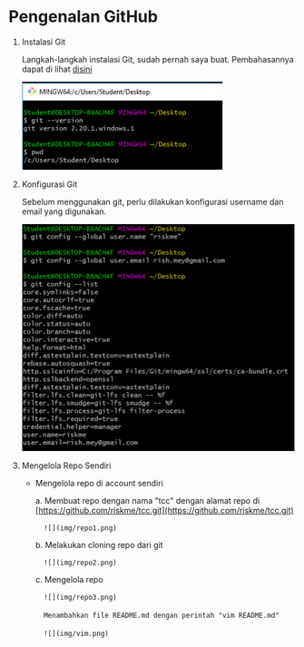 # Pengenalan GitHub


1. Instalasi Git

	Langkah-langkah instalasi Git, sudah pernah saya buat. Pembahasannya dapat di lihat [disini](https://github.com/riskme/tcclanjut/tree/master/minggu-01)

	![](img/instalasi.png)

2. Konfigurasi Git 

	Sebelum menggunakan git, perlu dilakukan konfigurasi username dan email yang digunakan. 

	![](img/konfigurasi.png)

3. Mengelola Repo Sendiri

	- Mengelola repo di account sendiri

		a. Membuat repo dengan nama "tcc" dengan alamat repo di [https://github.com/riskme/tcc.git](https://github.com/riskme/tcc.git)

			![](img/repo1.png)

		b. Melakukan cloning repo dari git
		
			![](img/repo2.png)
			
		c. Mengelola repo
		
			![](img/repo3.png)
			
			Menambahkan file README.md dengan perintah "vim README.md"
			
			![](img/vim.png)
